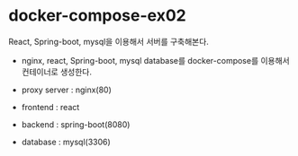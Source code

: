 # docker-compose-ex02
React, Spring-boot, mysql을 이용해서 서버를 구축해본다.

- nginx, react, Spring-boot, mysql database를 docker-compose를 이용해서 컨테이너로 생성한다.

- proxy server : nginx(80)
- frontend : react
- backend : spring-boot(8080)
- database : mysql(3306)
